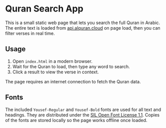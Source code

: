 # Quran Search App

This is a small static web page that lets you search the full Quran in Arabic. The entire text is loaded from [api.alquran.cloud](https://alquran.cloud/api) on page load, then you can filter verses in real time.

## Usage

1. Open `index.html` in a modern browser.
2. Wait for the Quran to load, then type any word to search.
3. Click a result to view the verse in context.

The page requires an internet connection to fetch the Quran data.

## Fonts

The included `Yousef-Regular` and `Yousef-Bold` fonts are used for all text and headings. They are distributed under the [SIL Open Font License 1.1](https://scripts.sil.org/OFL). Copies of the fonts are stored locally so the page works offline once loaded.

